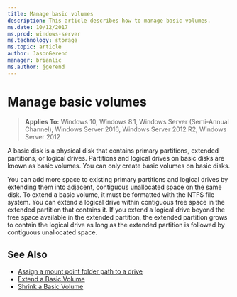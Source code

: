 ```yaml
---
title: Manage basic volumes
description: This article describes how to manage basic volumes.
ms.date: 10/12/2017
ms.prod: windows-server 
ms.technology: storage 
ms.topic: article 
author: JasonGerend 
manager: brianlic 
ms.author: jgerend 
---
```


# Manage basic volumes

> **Applies To:** Windows 10, Windows 8.1, Windows Server (Semi-Annual Channel), Windows Server 2016, Windows Server 2012 R2, Windows Server 2012

A basic disk is a physical disk that contains primary partitions, extended partitions, or logical drives. Partitions and logical drives on basic disks are known as basic volumes. You can only create basic volumes on basic disks.

You can add more space to existing primary partitions and logical drives by extending them into adjacent, contiguous unallocated space on the same disk. To extend a basic volume, it must be formatted with the NTFS file system. You can extend a logical drive within contiguous free space in the extended partition that contains it. If you extend a logical drive beyond the free space available in the extended partition, the extended partition grows to contain the logical drive as long as the extended partition is followed by contiguous unallocated space.

## See Also

-   [Assign a mount point folder path to a drive](assign-a-mount-point-folder-path-to-a-drive.md)
-   [Extend a Basic Volume](extend-a-basic-volume.md)
-   [Shrink a Basic Volume](shrink-a-basic-volume.md)